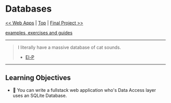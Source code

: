 # Databases

[<< Web Apps](../web-apps/README.md) | [Top](../README.md) | [Final Project >>](../final-project/README.md)

[examples, exercises and guides](https://github.com/HackYourFutureBelgium/databases)

---

> I literally have a massive database of cat sounds.
>
> - [El-P](https://el-p.bandcamp.com/)

---

## Learning Objectives

- 🐣 You can write a fullstack web application who's Data Access layer uses an SQLite Database.
